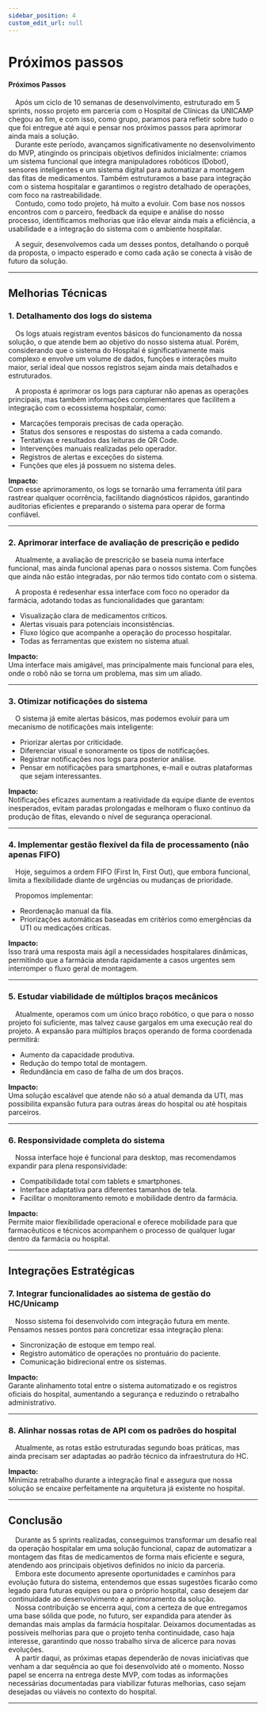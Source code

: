 ```yaml
---
sidebar_position: 4
custom_edit_url: null
---
```


# Próximos passos

#### Próximos Passos

&emsp;Após um ciclo de 10 semanas de desenvolvimento, estruturado em 5 sprints, nosso projeto em parceria com o Hospital de Clínicas da UNICAMP chegou ao fim, e com isso, como grupo, paramos para refletir sobre tudo o que foi entregue até aqui e pensar nos próximos passos para aprimorar ainda mais a solução. <br/>
&emsp;Durante este período, avançamos significativamente no desenvolvimento do MVP, atingindo os principais objetivos definidos inicialmente: criamos um sistema funcional que integra manipuladores robóticos (Dobot), sensores inteligentes e um sistema digital para automatizar a montagem das fitas de medicamentos. Também estruturamos a base para integração com o sistema hospitalar e garantimos o registro detalhado de operações, com foco na rastreabilidade. <br/>
&emsp;Contudo, como todo projeto, há muito a evoluir. Com base nos nossos encontros com o parceiro, feedback da equipe e análise do nosso processo, identificamos melhorias que irão elevar ainda mais a eficiência, a usabilidade e a integração do sistema com o ambiente hospitalar.

&emsp;A seguir, desenvolvemos cada um desses pontos, detalhando o porquê da proposta, o impacto esperado e como cada ação se conecta à visão de futuro da solução.

---

## Melhorias Técnicas

### 1. Detalhamento dos logs do sistema

&emsp;Os logs atuais registram eventos básicos do funcionamento da nossa solução, o que atende bem ao objetivo do nosso sistema atual. Porém, considerando que o sistema do  Hospital é significativamente mais complexo e envolve um volume de dados, funções e interações muito maior, serial ideal que nossos registros sejam ainda mais detalhados e estruturados.

&emsp;A proposta é aprimorar os logs para capturar não apenas as operações principais, mas também informações complementares que facilitem a integração com o ecossistema hospitalar, como:
- Marcações temporais precisas de cada operação.
- Status dos sensores e respostas do sistema a cada comando.
- Tentativas e resultados das leituras de QR Code.
- Intervenções manuais realizadas pelo operador.
- Registros de alertas e exceções do sistema.
- Funções que eles já possuem no sistema deles.

**Impacto:**  
Com esse aprimoramento, os logs se tornarão uma ferramenta útil para rastrear qualquer ocorrência, facilitando diagnósticos rápidos, garantindo auditorias eficientes e preparando o sistema para operar de forma confiável.


---

### 2. Aprimorar interface de avaliação de prescrição e pedido

&emsp;Atualmente, a avaliação de prescrição se baseia numa interface funcional, mas ainda funcional apenas para o nossos sistema. Com funções que ainda não estão integradas, por não termos tido contato com o sistema.

&emsp;A proposta é redesenhar essa interface com foco no operador da farmácia, adotando todas as funcionalidades que garantam:
- Visualização clara de medicamentos críticos.
- Alertas visuais para potenciais inconsistências.
- Fluxo lógico que acompanhe a operação do processo hospitalar.
- Todas as ferramentas que existem no sistema atual.

**Impacto:**  
Uma interface mais amigável, mas principalmente mais funcional para eles, onde o robô não se torna um problema, mas sim um aliado. 

---

### 3. Otimizar notificações do sistema

&emsp;O sistema já emite alertas básicos, mas podemos evoluir para um mecanismo de notificações mais inteligente:
- Priorizar alertas por criticidade.
- Diferenciar visual e sonoramente os tipos de notificações.
- Registrar notificações nos logs para posterior análise.
- Pensar em notificações para smartphones, e-mail e outras plataformas que sejam interessantes.

**Impacto:**  
Notificações eficazes aumentam a reatividade da equipe diante de eventos inesperados, evitam paradas prolongadas e melhoram o fluxo contínuo da produção de fitas, elevando o nível de segurança operacional.

---

### 4. Implementar gestão flexível da fila de processamento (não apenas FIFO)

&emsp;Hoje, seguimos a ordem FIFO (First In, First Out), que embora funcional, limita a flexibilidade diante de urgências ou mudanças de prioridade.

&emsp;Propomos implementar:
- Reordenação manual da fila.
- Priorizações automáticas baseadas em critérios como emergências da UTI ou medicações críticas.

**Impacto:**  
Isso trará uma resposta mais ágil a necessidades hospitalares dinâmicas, permitindo que a farmácia atenda rapidamente a casos urgentes sem interromper o fluxo geral de montagem.

---

### 5. Estudar viabilidade de múltiplos braços mecânicos

&emsp;Atualmente, operamos com um único braço robótico, o que para o nosso projeto foi suficiente, mas talvez cause gargalos em uma execução real do projeto. A expansão para múltiplos braços operando de forma coordenada permitirá:
- Aumento da capacidade produtiva.
- Redução do tempo total de montagem.
- Redundância em caso de falha de um dos braços.

**Impacto:**  
Uma solução escalável que atende não só a atual demanda da UTI, mas possibilita expansão futura para outras áreas do hospital ou até hospitais parceiros.

---

### 6. Responsividade completa do sistema

&emsp;Nossa interface hoje é funcional para desktop, mas recomendamos expandir para plena responsividade:
- Compatibilidade total com tablets e smartphones.
- Interface adaptativa para diferentes tamanhos de tela.
- Facilitar o monitoramento remoto e mobilidade dentro da farmácia.

**Impacto:**  
Permite maior flexibilidade operacional e oferece mobilidade para que farmacêuticos e técnicos acompanhem o processo de qualquer lugar dentro da farmácia ou hospital.

---

## Integrações Estratégicas

### 7. Integrar funcionalidades ao sistema de gestão do HC/Unicamp

&emsp;Nosso sistema foi desenvolvido com integração futura em mente. Pensamos nesses pontos para concretizar essa integração plena:
- Sincronização de estoque em tempo real.
- Registro automático de operações no prontuário do paciente.
- Comunicação bidirecional entre os sistemas.

**Impacto:**  
Garante alinhamento total entre o sistema automatizado e os registros oficiais do hospital, aumentando a segurança e reduzindo o retrabalho administrativo.

---

### 8. Alinhar nossas rotas de API com os padrões do hospital

&emsp;Atualmente, as rotas estão estruturadas segundo boas práticas, mas ainda precisam ser adaptadas ao padrão técnico da infraestrutura do HC.

**Impacto:**  
Minimiza retrabalho durante a integração final e assegura que nossa solução se encaixe perfeitamente na arquitetura já existente no hospital.


---

## Conclusão

&emsp;Durante as 5 sprints realizadas, conseguimos transformar um desafio real da operação hospitalar em uma solução funcional, capaz de automatizar a montagem das fitas de medicamentos de forma mais eficiente e segura, atendendo aos principais objetivos definidos no início da parceria. <br/>
&emsp;Embora este documento apresente oportunidades e caminhos para evolução futura do sistema, entendemos que essas sugestões ficarão como legado para futuras equipes ou para o próprio hospital, caso desejem dar continuidade ao desenvolvimento e aprimoramento da solução. <br/>
&emsp;Nossa contribuição se encerra aqui, com a certeza de que entregamos uma base sólida que pode, no futuro, ser expandida para atender às demandas mais amplas da farmácia hospitalar. Deixamos documentadas as possíveis melhorias para que o projeto tenha continuidade, caso haja interesse, garantindo que nosso trabalho sirva de alicerce para novas evoluções. <br/>
&emsp;A partir daqui, as próximas etapas dependerão de novas iniciativas que venham a dar sequência ao que foi desenvolvido até o momento. Nosso papel se encerra na entrega deste MVP, com todas as informações necessárias documentadas para viabilizar futuras melhorias, caso sejam desejadas ou viáveis no contexto do hospital.

---

